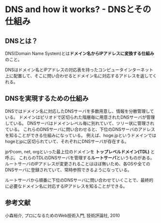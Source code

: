 # DNS and how it works? - DNSとその仕組み
## DNSとは？
DNS(Domain Name System)とは**ドメイン名からIPアドレスに変換する仕組み**のこと。

DNSはドメイン名とIPアドレスの対応表を持ったコンピュータインターネット上に配置して、そこに問い合わせるとドメイン名に対応するアドレスを返してくれる。

## DNSを実現するための仕組み
DNSではドメイン名に対応したDNSサーバを多数用意し、情報を分散管理している。
ドメインはピリオドで区切られた階層毎に用意されたDNSサーバが管理している。
DNSサーバはドメインレベル毎に別れていて、ツリー状に管理されている。
これらのDNSサーバに問い合わせると、下位のDNSサーバのアドレスを知ることができる仕組みになっている。
例えば、hoge.jpというドメインではhogeとjpに区切られていて、それぞれにDNSサーバが存在する。

jpやcom, net, orgといった最上位のドメインを **トップレベルドメイン(TDL)** と呼ぶ。
これらのTDLのDNSサーバを管理する**ルートサーバ**というものがある。
ルートサーバのIPアドレスが変更されることはほぼ無いため、各OSや全てのDNSサーバに登録されていて、常時参照できるようになっている。

ルートサーバから順番に下位のDNSサーバに問い合わせていくことで、最終的に必要なドメイン名に対応するIPアドレスを知ることができる。

<!-- ホスト名とポートとIPアドレスとドメインの関係を書きたい -->

## 参考文献
小森裕介, プロになるためのWeb技術入門, 技術評論社, 2010


